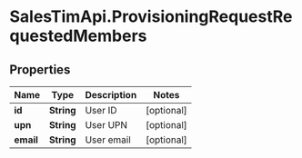 # SalesTimApi.ProvisioningRequestRequestedMembers

## Properties

Name | Type | Description | Notes
------------ | ------------- | ------------- | -------------
**id** | **String** | User ID | [optional] 
**upn** | **String** | User UPN | [optional] 
**email** | **String** | User email | [optional] 


